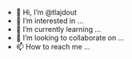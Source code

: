 - 👋 Hi, I’m @tlajdout
- 👀 I’m interested in ...
- 🌱 I’m currently learning ...
- 💞️ I’m looking to collaborate on ...
- 📫 How to reach me ...

<!---
tlajdout/tlajdout is a ✨ special ✨ repository because its `README.md` (this file) appears on your GitHub profile.
You can click the Preview link to take a look at your changes.
--->
